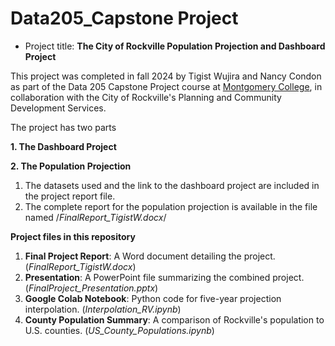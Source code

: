 # Data205_Capstone Project

* Project title: **The City of Rockville Population Projection and Dashboard Project**

This project was completed in fall 2024 by Tigist Wujira and Nancy Condon as part of the Data 205 Capstone Project course at [Montgomery College](https://www.montgomerycollege.edu/academics/programs/data-science/index.html), in collaboration with the City of Rockville's Planning and Community Development Services.
  
The project has two parts

**1. The Dashboard Project**

**2. The Population Projection**
   1. The datasets used and the link to the dashboard project are included in the project report file.
   2. The complete report for the population projection is available in the file named /*FinalReport_TigistW.docx*/

**Project files in this repository**
1. **Final Project Report**: A Word document detailing the project.(*FinalReport_TigistW.docx*)
2. **Presentation**: A PowerPoint file summarizing the combined project. (*FinalProject_Presentation.pptx*)
3. **Google Colab Notebook**: Python code for five-year projection interpolation. (*Interpolation_RV.ipynb*)
4. **County Population Summary**: A comparison of Rockville's population to U.S. counties. (*US_County_Populations.ipynb*)

